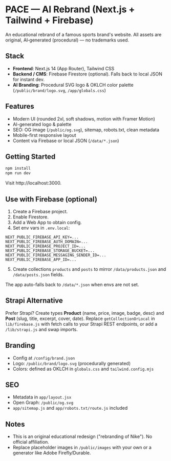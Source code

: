 # PACE — AI Rebrand (Next.js + Tailwind + Firebase)

An educational rebrand of a famous sports brand's website. All assets are original, AI‑generated (procedural) — no trademarks used.

## Stack

- **Frontend**: Next.js 14 (App Router), Tailwind CSS
- **Backend / CMS**: Firebase Firestore (optional). Falls back to local JSON for instant dev.
- **AI Branding**: Procedural SVG logo & OKLCH color palette (`/public/brand/logo.svg`, `/app/globals.css`)

## Features

- Modern UI (rounded 2xl, soft shadows, motion with Framer Motion)
- AI-generated logo & palette
- SEO: OG image (`/public/og.svg`), sitemap, robots.txt, clean metadata
- Mobile-first responsive layout
- Content via Firebase or local JSON (`/data/*.json`)

## Getting Started

```bash
npm install
npm run dev
```

Visit http://localhost:3000.

## Use with Firebase (optional)

1. Create a Firebase project.
2. Enable Firestore.
3. Add a Web App to obtain config.
4. Set env vars in `.env.local`:
```
NEXT_PUBLIC_FIREBASE_API_KEY=...
NEXT_PUBLIC_FIREBASE_AUTH_DOMAIN=...
NEXT_PUBLIC_FIREBASE_PROJECT_ID=...
NEXT_PUBLIC_FIREBASE_STORAGE_BUCKET=...
NEXT_PUBLIC_FIREBASE_MESSAGING_SENDER_ID=...
NEXT_PUBLIC_FIREBASE_APP_ID=...
```
5. Create collections `products` and `posts` to mirror `/data/products.json` and `/data/posts.json` fields.

The app auto-falls back to `/data/*.json` when envs are not set.

## Strapi Alternative

Prefer Strapi? Create types **Product** (name, price, image, badge, desc) and **Post** (slug, title, excerpt, cover, date). Replace `getCollectionOrLocal` in `lib/firebase.js` with fetch calls to your Strapi REST endpoints, or add a `/lib/strapi.js` and swap imports.

## Branding

- Config at `/config/brand.json`
- Logo: `/public/brand/logo.svg` (procedurally generated)
- Colors: defined as OKLCH in `globals.css` and `tailwind.config.mjs`

## SEO

- Metadata in `app/layout.jsx`
- Open Graph: `/public/og.svg`
- `app/sitemap.js` and `app/robots.txt/route.js` included

## Notes

- This is an original educational redesign ("rebranding of Nike"). No official affiliation.
- Replace placeholder images in `/public/images` with your own or a generator like Adobe Firefly/Durable.
